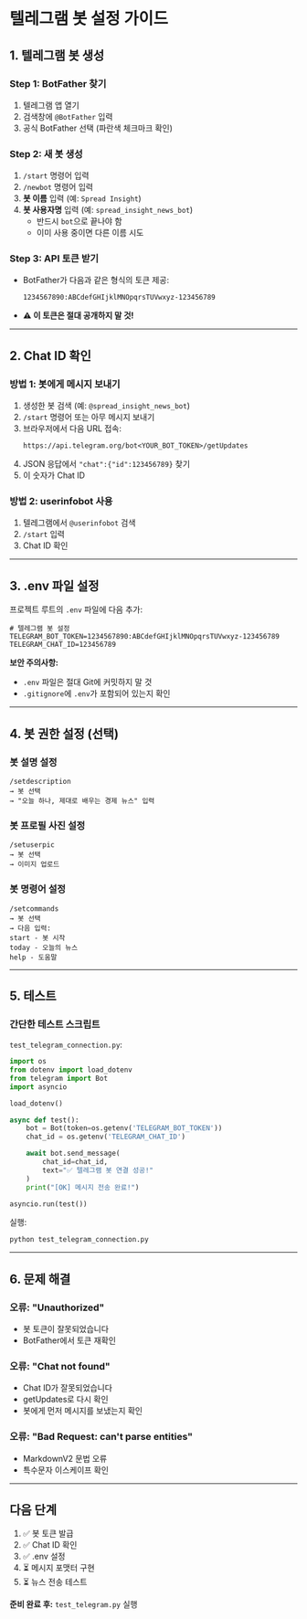 # 텔레그램 봇 설정 가이드

## 1. 텔레그램 봇 생성

### Step 1: BotFather 찾기
1. 텔레그램 앱 열기
2. 검색창에 `@BotFather` 입력
3. 공식 BotFather 선택 (파란색 체크마크 확인)

### Step 2: 새 봇 생성
1. `/start` 명령어 입력
2. `/newbot` 명령어 입력
3. **봇 이름** 입력 (예: `Spread Insight`)
4. **봇 사용자명** 입력 (예: `spread_insight_news_bot`)
   - 반드시 `bot`으로 끝나야 함
   - 이미 사용 중이면 다른 이름 시도

### Step 3: API 토큰 받기
- BotFather가 다음과 같은 형식의 토큰 제공:
  ```
  1234567890:ABCdefGHIjklMNOpqrsTUVwxyz-123456789
  ```
- **⚠️ 이 토큰은 절대 공개하지 말 것!**

---

## 2. Chat ID 확인

### 방법 1: 봇에게 메시지 보내기
1. 생성한 봇 검색 (예: `@spread_insight_news_bot`)
2. `/start` 명령어 또는 아무 메시지 보내기
3. 브라우저에서 다음 URL 접속:
   ```
   https://api.telegram.org/bot<YOUR_BOT_TOKEN>/getUpdates
   ```
4. JSON 응답에서 `"chat":{"id":123456789}` 찾기
5. 이 숫자가 Chat ID

### 방법 2: userinfobot 사용
1. 텔레그램에서 `@userinfobot` 검색
2. `/start` 입력
3. Chat ID 확인

---

## 3. .env 파일 설정

프로젝트 루트의 `.env` 파일에 다음 추가:

```env
# 텔레그램 봇 설정
TELEGRAM_BOT_TOKEN=1234567890:ABCdefGHIjklMNOpqrsTUVwxyz-123456789
TELEGRAM_CHAT_ID=123456789
```

**보안 주의사항:**
- `.env` 파일은 절대 Git에 커밋하지 말 것
- `.gitignore`에 `.env`가 포함되어 있는지 확인

---

## 4. 봇 권한 설정 (선택)

### 봇 설명 설정
```
/setdescription
→ 봇 선택
→ "오늘 하나, 제대로 배우는 경제 뉴스" 입력
```

### 봇 프로필 사진 설정
```
/setuserpic
→ 봇 선택
→ 이미지 업로드
```

### 봇 명령어 설정
```
/setcommands
→ 봇 선택
→ 다음 입력:
start - 봇 시작
today - 오늘의 뉴스
help - 도움말
```

---

## 5. 테스트

### 간단한 테스트 스크립트

`test_telegram_connection.py`:
```python
import os
from dotenv import load_dotenv
from telegram import Bot
import asyncio

load_dotenv()

async def test():
    bot = Bot(token=os.getenv('TELEGRAM_BOT_TOKEN'))
    chat_id = os.getenv('TELEGRAM_CHAT_ID')

    await bot.send_message(
        chat_id=chat_id,
        text="✅ 텔레그램 봇 연결 성공!"
    )
    print("[OK] 메시지 전송 완료!")

asyncio.run(test())
```

실행:
```bash
python test_telegram_connection.py
```

---

## 6. 문제 해결

### 오류: "Unauthorized"
- 봇 토큰이 잘못되었습니다
- BotFather에서 토큰 재확인

### 오류: "Chat not found"
- Chat ID가 잘못되었습니다
- getUpdates로 다시 확인
- 봇에게 먼저 메시지를 보냈는지 확인

### 오류: "Bad Request: can't parse entities"
- MarkdownV2 문법 오류
- 특수문자 이스케이프 확인

---

## 다음 단계

1. ✅ 봇 토큰 발급
2. ✅ Chat ID 확인
3. ✅ .env 설정
4. ⏳ 메시지 포맷터 구현
5. ⏳ 뉴스 전송 테스트

**준비 완료 후:** `test_telegram.py` 실행
